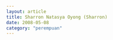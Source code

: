 ```yaml
---
layout: article
title: Sharron Natasya Oyong (Sharron)
date: 2008-05-08 
category: "perempuan"
---
```

